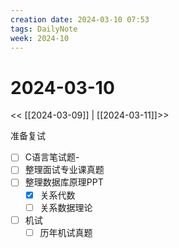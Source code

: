 ```yaml
---
creation date: 2024-03-10 07:53
tags: DailyNote
week: 2024-10
---
```


# 2024-03-10

<< [[2024-03-09]] | [[2024-03-11]]>>


准备复试
- [ ] C语言笔试题-
- [ ] 整理面试专业课真题
- [ ] 整理数据库原理PPT
	- [x] 关系代数
	- [ ] 关系数据理论
- [ ] 机试
	- [ ] 历年机试真题